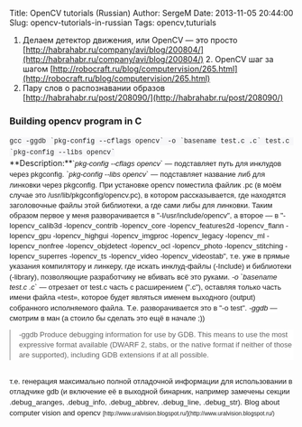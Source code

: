 Title: OpenCV tutorials (Russian)
Author: SergeM
Date: 2013-11-05 20:44:00
Slug: opencv-tutorials-in-russian
Tags: opencv,tuturials


1. Делаем детектор движения, или OpenCV — это просто
[http://habrahabr.ru/company/avi/blog/200804/](http://habrahabr.ru/company/avi/blog/200804/)
2.&nbsp;OpenCV шаг за шагом
[http://robocraft.ru/blog/computervision/265.html](http://robocraft.ru/blog/computervision/265.html)
3. Пару слов о распознавании образов
[http://habrahabr.ru/post/208090/](http://habrahabr.ru/post/208090/)

<h3 style="text-align: left;">Building opencv program in C</h3><div><span style="background-color: #f7f7f9; color: #222222; font-family: Menlo, Monaco, 'Courier New', monospace; font-size: 12px; line-height: 20px; white-space: pre-wrap;">gcc -ggdb `pkg-config --cflags opencv` -o `basename test.c .c` test.c `pkg-config --libs opencv`</span></div>**Description:**<i style="background-color: white; border: 0px; font-family: Arial, sans-serif; font-size: 13px; line-height: 18px; margin: 0px; outline: 0px; padding: 0px; vertical-align: baseline;">`pkg-config --cflags opencv`</i><span style="background-color: white; font-family: Arial, sans-serif; font-size: 13px; line-height: 18px;">&nbsp;— подставляет путь для инклудов через pkgconfig.</span>
<i style="background-color: white; border: 0px; font-family: Arial, sans-serif; font-size: 13px; line-height: 18px; margin: 0px; outline: 0px; padding: 0px; vertical-align: baseline;">`pkg-config --libs opencv`</i><span style="background-color: white; font-family: Arial, sans-serif; font-size: 13px; line-height: 18px;">&nbsp;— подставляет название либ для линковки через pkgconfig.</span>
<span style="background-color: white; font-family: Arial, sans-serif; font-size: 13px; line-height: 18px;">При установке opencv поместила файлик .pc (в моём случае это /usr/lib/pkgconfig/opencv.pc), в котором рассказывается, где находятся заголовочные файлы этой библиотеки, а где сами либы для линковки. Таким образом первое у меня разворачивается в "-I/usr/include/opencv", а второе — в "-lopencv_calib3d -lopencv_contrib -lopencv_core -lopencv_features2d -lopencv_flann -lopencv_gpu -lopencv_highgui -lopencv_imgproc -lopencv_legacy -lopencv_ml -lopencv_nonfree -lopencv_objdetect -lopencv_ocl -lopencv_photo -lopencv_stitching -lopencv_superres -lopencv_ts -lopencv_video -lopencv_videostab", т.е. уже в прямые указания компилятору и линкеру, где искать инклуд-файлы (-Include) и библиотеки (-library), позволяющие разработчику не вбивать всё это руками.</span>
<i style="background-color: white; border: 0px; font-family: Arial, sans-serif; font-size: 13px; line-height: 18px; margin: 0px; outline: 0px; padding: 0px; vertical-align: baseline;">-o `basename test.c .c`</i><span style="background-color: white; font-family: Arial, sans-serif; font-size: 13px; line-height: 18px;">&nbsp;— отрезает от test.c часть с расширением (".c"), оставляя только часть имени файла «test», которое будет являться именем выходного (output) собранного исполняемого файла. Т.е. разворачивается это в "-o test".</span>
<i style="background-color: white; border: 0px; font-family: Arial, sans-serif; font-size: 13px; line-height: 18px; margin: 0px; outline: 0px; padding: 0px; vertical-align: baseline;">-ggdb</i><span style="background-color: white; font-family: Arial, sans-serif; font-size: 13px; line-height: 18px;">&nbsp;— смотрим в ман (а стоило бы сделать это ещё в начале ;))</span>
<blockquote style="background-color: white; border-left-color: rgb(187, 187, 187); border-left-style: solid; border-width: 0px 0px 0px 2px; clear: both; font-family: Arial, sans-serif; font-size: 13px; line-height: 18px; margin: 0.83em 0px; outline: 0px; padding: 0px 0px 0px 15px; quotes: none; vertical-align: baseline;">-ggdb
Produce debugging information for use by GDB. This means to use the most expressive format available (DWARF 2, stabs, or the native format if neither of those are supported), including GDB extensions if at all possible.</blockquote><br style="background-color: white; font-family: Arial, sans-serif; font-size: 13px; line-height: 18px;" /><span style="background-color: white; font-family: Arial, sans-serif; font-size: 13px; line-height: 18px;">т.е. генерация максимально полной отладочной информации для использовании в отладчике gdb (и включение её в выходной бинарник, например замечены секции .debug_aranges, .debug_info, .debug_abbrev, .debug_line, .debug_str).</span>
<span style="background-color: white; font-family: Arial, sans-serif; font-size: 13px; line-height: 18px;">
</span><span style="background-color: white; font-family: Arial, sans-serif; font-size: 13px; line-height: 18px;">Blog about computer vision and opencv</span>
<span style="background-color: white; font-family: Arial, sans-serif; font-size: x-small; line-height: 18px;">[http://www.uralvision.blogspot.ru/](http://www.uralvision.blogspot.ru/)</span>
<span style="background-color: white; font-family: Arial, sans-serif; font-size: x-small; line-height: 18px;">
</span></div>